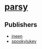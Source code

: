 # [parsy](https://pypi.org/project/parsy)



## Publishers
- [jneen](https://pypi.org/user/jneen)
- [spookylukey](https://pypi.org/user/spookylukey)


